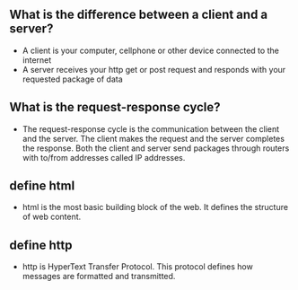 ## What is the difference between a client and a server?
- A client is your computer, cellphone or other device connected to the internet
- A server receives your http get or post request and responds with your requested package of data

## What is the request-response cycle?
- The request-response cycle is the communication between the client and the server. The client makes the request and the server completes the response. Both the client and server send packages through routers with to/from addresses called IP addresses.

## define html
- html is the most basic building block of the web. It defines the structure of web content.

## define http
- http is HyperText Transfer Protocol. This protocol defines how messages are formatted and transmitted.
